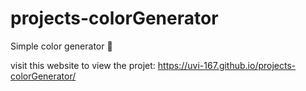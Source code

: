 # projects-colorGenerator

Simple color generator 🌈

visit this website to view the projet: https://uvi-167.github.io/projects-colorGenerator/
